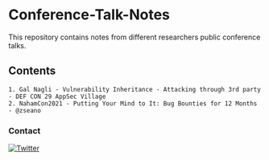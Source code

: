 # Conference-Talk-Notes

This repository contains notes from different researchers public conference talks.

## Contents
```
1. Gal Nagli - Vulnerability Inheritance - Attacking through 3rd party - DEF CON 29 AppSec Village
2. NahamCon2021 - Putting Your Mind to It: Bug Bounties for 12 Months - @zseano
```
### Contact
[![Twitter](https://img.shields.io/badge/twitter-@fatinsourav1-blue.svg)](https://twitter.com/fatinsourav1)
